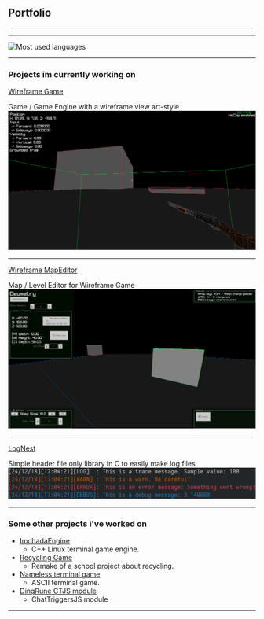 ## Portfolio

---

---

![Most used languages](https://github-readme-stats.vercel.app/api/top-langs/?username=leaomartelo2&layout=compact&hide=zig)


---

###  Projects im currently working on 

[Wireframe Game](https://github.com/LeaoMartelo2/wireframe_game)

Game / Game Engine with a wireframe view art-style
<img src="images/wireframe_engine.png?raw=true"/>

---
[Wireframe MapEditor](https://github.com/LeaoMartelo2/wireframe_editor)

Map / Level Editor for Wireframe Game
<img src="images/wireframe_editor.png?raw=true"/>

---
[LogNest](https://github.com/LeaoMartelo2/lognest)

Simple header file only library in C to easily make log files 
<img src="images/lognest.png?raw=true"/>

---

### Some other projects i've worked on

- [ImchadaEngine](https://github.com/LeaoMartelo2/ImchadaEngine)
    - C++ Linux terminal game engine.
- [Recycling Game](https://github.com/LeaoMartelo2/recycling_game)
    - Remake of a school project about recycling.
- [Nameless terminal game](https://github.com/LeaoMartelo2/makefile_git)
    - ASCII terminal game.
- [DingRune CTJS module](https://github.com/LeaoMartelo2/DingRune)
    - ChatTriggersJS module

---




<!-- Remove above link if you don't want to attibute -->
